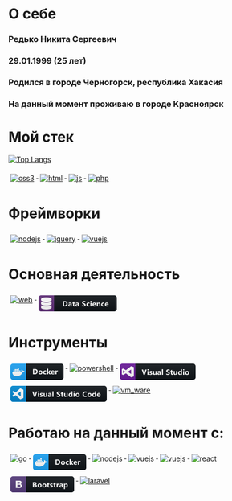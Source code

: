 # О себе
### Редько Никита Сергеевич
### 29.01.1999 (25 лет)
### Родился в городе Черногорск, республика Хакасия
### На данный момент проживаю в городе Красноярск

# Мой стек
  [![Top Langs](https://github-readme-stats.vercel.app/api/top-langs/?username=crazykivi)](https://github.com/anuraghazra/github-readme-stats)
  
  <a href="#">
    <img src="https://github.com/MikeCodesDotNET/ColoredBadges/blob/master/png/dev/languages/css3.png" alt="css3" style="vertical-align:top; margin:6px 4px">
  </a>
  <a href="#">
    <img src="https://github.com/MikeCodesDotNET/ColoredBadges/blob/master/png/dev/languages/html.png" alt="html" style="vertical-align:top; margin:6px 4px">
  </a>  
    <a href="#">
    <img src="https://github.com/MikeCodesDotNET/ColoredBadges/blob/master/png/dev/languages/js.png" alt="js" style="vertical-align:top; margin:6px 4px">
  </a>  
  <a href="#">
    <img src="https://github.com/MikeCodesDotNET/ColoredBadges/blob/master/png/dev/languages/php.png" alt="php" style="vertical-align:top; margin:6px 4px">
  </a>
  
# Фреймворки
  <a href="#">
    <img src="https://github.com/MikeCodesDotNET/ColoredBadges/blob/master/png/dev/frameworks/nodejs.png" alt="nodejs" style="vertical-align:top; margin:6px 4px">
  </a> 
  <a href="#">
    <img src="https://github.com/MikeCodesDotNET/ColoredBadges/blob/master/png/dev/frameworks/jquery.png" alt="jquery" style="vertical-align:top; margin:6px 4px">
  </a>  
  <a href="#">
    <img src="https://github.com/MikeCodesDotNET/ColoredBadges/blob/master/png/dev/frameworks/vue.png" alt="vuejs" style="vertical-align:top; margin:6px 4px">
  </a>

# Основная деятельность
   <a href="#">
    <img src="https://github.com/MikeCodesDotNET/ColoredBadges/blob/master/png/dev/misc/web.png" alt="web" style="vertical-align:top; margin:6px 4px">
  </a>
  <a href="#">
    <img src="https://github.com/MikeCodesDotNET/ColoredBadges/blob/master/png/dev/misc/datascience.png" alt="datascience" style="vertical-align:top; margin:6px 4px">
  </a> 
  
# Инструменты
  <a href="#">
    <img src="https://github.com/MikeCodesDotNET/ColoredBadges/blob/master/png/dev/tools/docker.png" alt="docker" style="vertical-align:top; margin:6px 4px">
  </a> 
  <a href="#">
    <img src="https://github.com/MikeCodesDotNET/ColoredBadges/blob/master/png/dev/tools/powershell.png" alt="powershell" style="vertical-align:top; margin:6px 4px">
  </a> 
  <a href="#">
    <img src="https://github.com/MikeCodesDotNET/ColoredBadges/blob/master/png/dev/tools/visualstudio.png" alt="vs" style="vertical-align:top; margin:6px 4px">
  </a>
  <a href="#">
    <img src="https://github.com/MikeCodesDotNET/ColoredBadges/blob/master/png/dev/tools/visualstudio_code.png" alt="vs_code" style="vertical-align:top; margin:6px 4px">
  </a>
  <a href="#">
    <img src="https://github.com/MikeCodesDotNET/ColoredBadges/blob/master/png/dev/tools/vmware.png" alt="vm_ware" style="vertical-align:top; margin:6px 4px">
  </a> 

# Работаю на данный момент с:
  <a href="#">
    <img src="https://github.com/MikeCodesDotNET/ColoredBadges/blob/master/png/dev/languages/go.png" alt="go" style="vertical-align:top; margin:6px 4px">
  </a>
  <a href="#">
    <img src="https://github.com/MikeCodesDotNET/ColoredBadges/blob/master/png/dev/tools/docker.png" alt="docker" style="vertical-align:top; margin:6px 4px">
  </a>
  <a href="#">
    <img src="https://github.com/MikeCodesDotNET/ColoredBadges/blob/master/png/dev/frameworks/nodejs.png" alt="nodejs" style="vertical-align:top; margin:6px 4px">
  </a> 
  <a href="#">
    <img src="https://github.com/MikeCodesDotNET/ColoredBadges/blob/master/png/dev/frameworks/vue.png" alt="vuejs" style="vertical-align:top; margin:6px 4px">
  </a>
  <a href="#">
    <img src="https://github.com/MikeCodesDotNET/ColoredBadges/blob/master/png/dev/languages/csharp.png" alt="vuejs" style="vertical-align:top; margin:6px 4px">
  </a>
  <a href="#">
    <img src="https://github.com/MikeCodesDotNET/ColoredBadges/blob/master/png/dev/frameworks/react.png" alt="react" style="vertical-align:top; margin:6px 4px">
  </a>
  <a href="#">
    <img src="https://github.com/MikeCodesDotNET/ColoredBadges/blob/master/png/dev/frameworks/bootstrap.png" alt="bootstrap" style="vertical-align:top; margin:6px 4px">
  </a><a href="#">
    <img src="https://github.com/MikeCodesDotNET/ColoredBadges/blob/master/png/dev/frameworks/laravel.png" alt="laravel" style="vertical-align:top; margin:6px 4px">
  </a>
